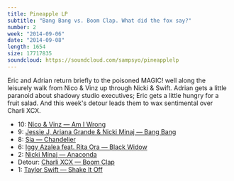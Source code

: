 ```yaml
---
title: Pineapple LP
subtitle: "Bang Bang vs. Boom Clap. What did the fox say?"
number: 2
week: "2014-09-06"
date: "2014-09-08"
length: 1654
size: 17717835
soundcloud: https://soundcloud.com/sampsyo/pineapplelp
---
```

Eric and Adrian return briefly to the poisoned MAGIC! well along the leisurely walk from Nico & Vinz up through Nicki & Swift. Adrian gets a little paranoid about shadowy studio executives; Eric gets a little hungry for a fruit salad. And this week's detour leads them to wax sentimental over Charli XCX.

* 10: [Nico & Vinz — Am I Wrong](http://youtu.be/bg1sT4ILG0w)
* 9: [Jessie J, Ariana Grande & Nicki Minaj — Bang Bang](http://youtu.be/0HDdjwpPM3Y)
* 8: [Sia — Chandelier](http://youtu.be/2vjPBrBU-TM)
* 6: [Iggy Azalea feat. Rita Ora — Black Widow](http://youtu.be/u3u22OYqFGo)
* 2: [Nicki Minaj — Anaconda](http://youtu.be/LDZX4ooRsWs)
* Detour: [Charli XCX — Boom Clap](http://youtu.be/AOPMlIIg_38)
* 1: [Taylor Swift — Shake It Off](http://youtu.be/nfWlot6h_JM)
